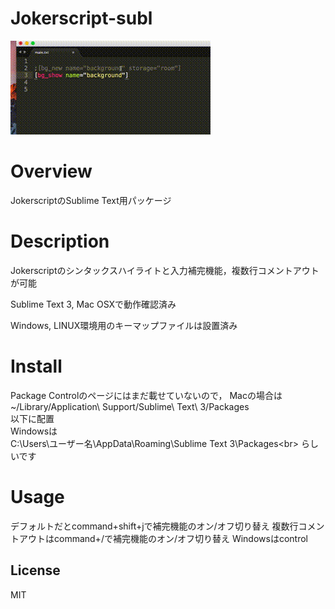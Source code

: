 # Jokerscript-subl

![Output sample](https://raw.githubusercontent.com/endoh-mame/Jokerscript-subl/master/demo/jks-subl.gif)

# Overview

JokerscriptのSublime Text用パッケージ

# Description

Jokerscriptのシンタックスハイライトと入力補完機能，複数行コメントアウトが可能

Sublime Text 3, Mac OSXで動作確認済み

Windows, LINUX環境用のキーマップファイルは設置済み

# Install

Package Controlのページにはまだ載せていないので，
Macの場合は<br>
~/Library/Application\ Support/Sublime\ Text\ 3/Packages<br>
以下に配置<br>
Windowsは<br>
C:\Users\ユーザー名\AppData\Roaming\Sublime Text 3\Packages\<br>
らしいです<br>

# Usage

デフォルトだとcommand+shift+jで補完機能のオン/オフ切り替え
複数行コメントアウトはcommand+/で補完機能のオン/オフ切り替え
Windowsはcontrol
## License

MIT
